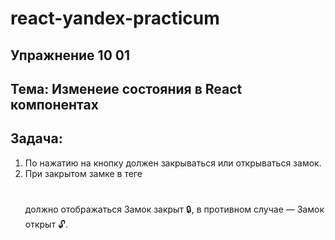# react-yandex-practicum
## Упражнение 10 01
## Тема: Изменеие состояния в React компонентах
## Задача:
1. По нажатию на кнопку должен закрываться или открываться замок. 
2. При закрытом замке в теге <h1></h1> должно отображаться Замок закрыт 🔒, в противном случае — Замок открыт 🔓.
